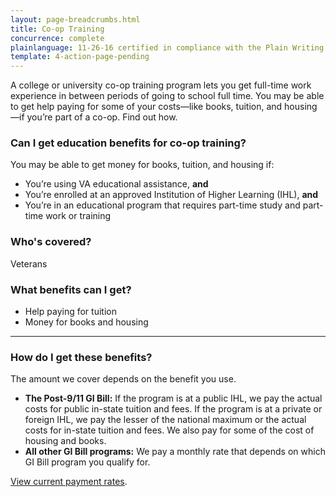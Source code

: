 ```yaml
---
layout: page-breadcrumbs.html
title: Co-op Training
concurrence: complete
plainlanguage: 11-26-16 certified in compliance with the Plain Writing Act
template: 4-action-page-pending
---
```


A college or university co-op training program lets you get full-time work experience in between periods of going to school full time.  You may be able to get help paying for some of your costs—like books, tuition, and housing—if you’re part of a co-op. Find out how.

<div class="call-out" markdown="1">

### Can I get education benefits for co-op training?
You may be able to get money for books, tuition, and housing if:
- You’re using VA educational assistance, **and**
- You’re enrolled at an approved Institution of Higher Learning (IHL), **and**
- You’re in an educational program that requires part-time study and part-time work or training

### Who's covered?
Veterans
</div>


### What benefits can I get?

- Help paying for tuition
- Money for books and housing 

-----

### How do I get these benefits?

The amount we cover depends on the benefit you use.

- **The Post-9/11 GI Bill:** If the program is at a public IHL, we pay the actual costs for public in-state tuition and fees. If the program is at a private or foreign IHL, we pay the lesser of the national maximum or the actual costs for in-state tuition and fees. We also pay for some of the cost of housing and books.
- **All other GI Bill programs:** We pay a monthly rate that depends on which GI Bill program you qualify for. 

[View current payment rates](http://www.benefits.va.gov/gibill/resources/benefits_resources/rate_tables.asp).
